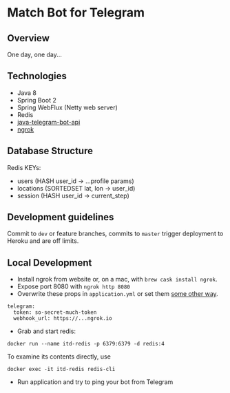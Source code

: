 # Match Bot for Telegram

## Overview

One day, one day...

## Technologies

- Java 8
- Spring Boot 2
- Spring WebFlux (Netty web server)
- Redis
- [java-telegram-bot-api](https://github.com/pengrad/java-telegram-bot-api)
- [ngrok](https://ngrok.com/)

## Database Structure

Redis KEYs:
- users (HASH user_id -> ...profile params)
- locations (SORTEDSET lat, lon -> user_id)
- session (HASH user_id -> current_step)

## Development guidelines

Commit to `dev` or feature branches, commits to `master` trigger deployment to Heroku and are off limits.

## Local Development

- Install ngrok from website or, on a mac, with `brew cask install ngrok`.
- Expose port 8080 with `ngrok http 8080`
- Overwrite these props in `application.yml` or set them
[some other way](https://docs.spring.io/spring-boot/docs/current/reference/html/boot-features-external-config.html).
```
telegram:
  token: so-secret-much-token
  webhook_url: https://...ngrok.io

```
- Grab and start redis:
```
docker run --name itd-redis -p 6379:6379 -d redis:4
```

To examine its contents directly, use
```
docker exec -it itd-redis redis-cli
```

- Run application and try to ping your bot from Telegram
